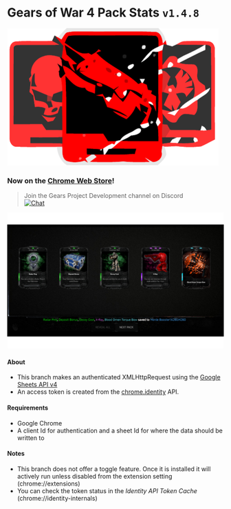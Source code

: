 # Gears of War 4 Pack Stats `v1.4.8`

![logo](https://github.com/TheanosLearning/Gears4PackStats/raw/authxhr/images/cards-red-svg.png)

### Now on the [Chrome Web Store](https://chrome.google.com/webstore/detail/gears-of-war-4-pack-stats/mlnjmcoibfinbdillhmmnpodpfgihlgg)!

> Join the Gears Project Development channel on Discord <br> [![Chat](https://img.shields.io/badge/chat-on%20discord-7289da.svg)](https://discord.gg/9yhnD)

![demo](https://github.com/TheanosLearning/Gears4PackStats/raw/authxhr/images/authxhr-demo.png)

#### About
* This branch makes an authenticated XMLHttpRequest using the [Google Sheets API v4](https://developers.google.com/sheets/api/reference/rest/)
* An access token is created from the [chrome.identity](https://developer.chrome.com/apps/identity) API.

#### Requirements
* Google Chrome
* A client Id for authentication and a sheet Id for where the data should be written to

#### Notes
* This branch does not offer a toggle feature. Once it is installed it will actively run unless disabled from the extension setting (chrome://extensions)
* You can check the token status in the _Identity API Token Cache_ (chrome://identity-internals)
